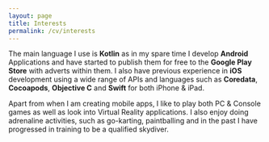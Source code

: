 ```yaml
---
layout: page
title: Interests
permalink: /cv/interests
---
```


The main language I use is **Kotlin** as in my spare time I develop **Android** Applications and have started to publish them for free to the **Google Play Store** with adverts within them. I also have  previous experience in **iOS** development using a wide range of APIs and languages such as **Coredata**, **Cocoapods**, **Objective C** and **Swift** for both iPhone & iPad.

Apart from when I am creating mobile apps, I like to play both PC & Console games as well as look into Virtual Reality applications. I also enjoy doing adrenaline activities, such as go-karting, paintballing and in the past I have progressed in training to be a qualified skydiver.   